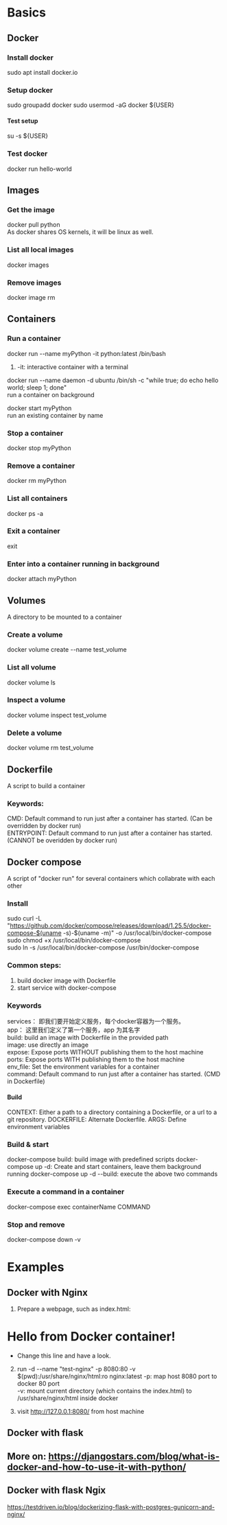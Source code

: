 # Basics

## Docker
### Install docker
sudo apt install docker.io

### Setup docker
sudo groupadd docker
sudo usermod -aG docker ${USER}
#### Test setup
su -s ${USER}

### Test docker
docker run hello-world

## Images
### Get the image
docker pull python  
As docker shares OS kernels, it will be linux as well.

### List all local images
docker images

### Remove images
docker image rm 

## Containers
### Run a container
docker run --name myPython -it python:latest /bin/bash  
1. -it: interactive container with a terminal  

docker run --name daemon -d ubuntu /bin/sh -c "while true; do echo hello world; sleep 1; done"  
run a container on background

docker start myPython  
run an existing container by name

### Stop a container
docker stop myPython  

### Remove a container
docker rm myPython

### List all containers
docker ps -a  

### Exit a container
exit

### Enter into a container running in background
docker attach myPython

## Volumes
A directory to be mounted to a container
### Create a volume
docker volume create --name test_volume

### List all volume
docker volume ls

### Inspect a volume
docker volume inspect test_volume

### Delete a volume
docker volume rm test_volume


## Dockerfile
A script to build a container

### Keywords:
CMD: Default command to run just after a container has started. (Can be overridden by docker run)  
ENTRYPOINT: Default command to run just after a container has started. (CANNOT be overidden by docker run)  
 


## Docker compose
A script of "docker run" for several containers which collabrate with each other

### Install
sudo curl -L "https://github.com/docker/compose/releases/download/1.25.5/docker-compose-$(uname -s)-$(uname -m)" -o /usr/local/bin/docker-compose  
sudo chmod +x /usr/local/bin/docker-compose  
sudo ln -s /usr/local/bin/docker-compose /usr/bin/docker-compose  

### Common steps:
1. build docker image with Dockerfile
2. start service with docker-compose

### Keywords
services： 即我们要开始定义服务，每个docker容器为一个服务。  
app： 这里我们定义了第一个服务，app 为其名字  
build: build an image with Dockerfile in the provided path  
image: use directly an image  
expose: Expose ports WITHOUT publishing them to the host machine  
ports: Expose ports WITH publishing them to the host machine  
env_file: Set the environment variables for a container  
command: Default command to run just after a container has started. (CMD in Dockerfile)  


#### Build
CONTEXT: Either a path to a directory containing a Dockerfile, or a url to a git repository.
DOCKERFILE: Alternate Dockerfile.
ARGS: Define environment variables

### Build & start
docker-compose build: build image with predefined scripts
docker-compose up -d: Create and start containers, leave them background running
docker-compose up -d --build: execute the above two commands

### Execute a command in a container
docker-compose exec containerName COMMAND

### Stop and remove
docker-compose down -v

# Examples
## Docker with Nginx
1. Prepare a webpage, such as index.html:
<html>
    <body>
        <h1>Hello from Docker container!</h1>
        <ul>
            <li>Change this line and have a look.</li>
        </ul>
    </body>
</html>

2. run -d --name "test-nginx" -p 8080:80 -v $(pwd):/usr/share/nginx/html:ro nginx:latest
-p: map host 8080 port to docker 80 port  
-v: mount current directory (which contains the index.html) to /usr/share/nginx/html inside docker

3. visit http://127.0.0.1:8080/ from host machine


## Docker with flask

## More on: https://djangostars.com/blog/what-is-docker-and-how-to-use-it-with-python/

## Docker with flask Ngix
https://testdriven.io/blog/dockerizing-flask-with-postgres-gunicorn-and-nginx/
